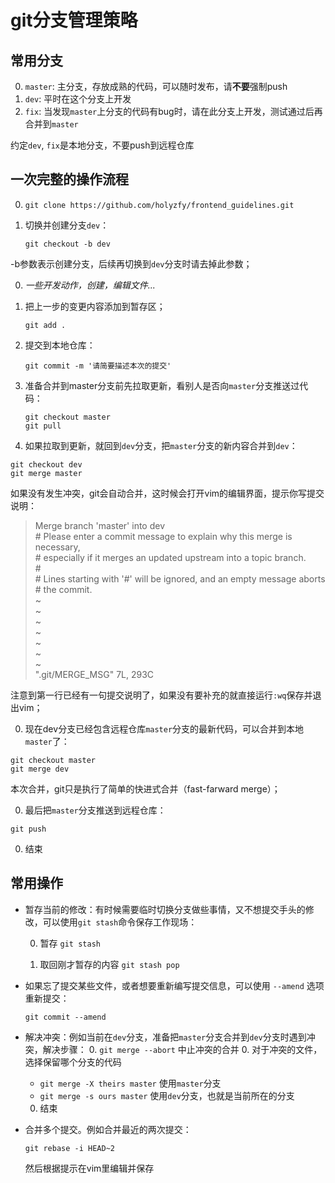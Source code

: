 # git分支管理策略

## 常用分支

0. `master`: 主分支，存放成熟的代码，可以随时发布，请**不要**强制push
0. `dev`: 平时在这个分支上开发
0. `fix`: 当发现`master`上分支的代码有bug时，请在此分支上开发，测试通过后再合并到`master`

约定`dev`, `fix`是本地分支，不要push到远程仓库

## 一次完整的操作流程

0. `git clone https://github.com/holyzfy/frontend_guidelines.git`
0. 切换并创建分支`dev`：
    
    `git checkout -b dev`
  
  -b参数表示创建分支，后续再切换到`dev`分支时请去掉此参数；  

0. *一些开发动作，创建，编辑文件...*
0. 把上一步的变更内容添加到暂存区；

    `git add .`

0. 提交到本地仓库：
    
    `git commit -m '请简要描述本次的提交'`
    
0. 准备合并到master分支前先拉取更新，看别人是否向`master`分支推送过代码：

    ```
    git checkout master
    git pull
    ```

0. 如果拉取到更新，就回到`dev`分支，把`master`分支的新内容合并到`dev`：

  ```
  git checkout dev
  git merge master
  ```
  
  如果没有发生冲突，git会自动合并，这时候会打开vim的编辑界面，提示你写提交说明：

  > Merge branch 'master' into dev  
  > \# Please enter a commit message to explain why this merge is necessary,  
  > \# especially if it merges an updated upstream into a topic branch.  
  > \#  
  > \# Lines starting with '#' will be ignored, and an empty message aborts  
  > \# the commit.  
  > ~  
  > ~  
  > ~  
  > ~  
  > ~  
  > ~  
  > ~  
  > ".git/MERGE_MSG" 7L, 293C  

  注意到第一行已经有一句提交说明了，如果没有要补充的就直接运行`:wq`保存并退出vim；

0. 现在dev分支已经包含远程仓库`master`分支的最新代码，可以合并到本地`master`了：

  ```
  git checkout master
  git merge dev
  ```
  本次合并，git只是执行了简单的快进式合并（fast-farward merge）；
  
0. 最后把`master`分支推送到远程仓库：

  `git push`

0. 结束

## 常用操作

- 暂存当前的修改：有时候需要临时切换分支做些事情，又不想提交手头的修改，可以使用`git stash`命令保存工作现场：

  0. 暂存 `git stash`

  0. 取回刚才暂存的内容 `git stash pop`

- 如果忘了提交某些文件，或者想要重新编写提交信息，可以使用 `--amend` 选项重新提交：

  ```
  git commit --amend
  ```

- 解决冲突：例如当前在`dev`分支，准备把`master`分支合并到`dev`分支时遇到冲突，解决步骤：
  0. `git merge --abort` 中止冲突的合并
  0. 对于冲突的文件，选择保留哪个分支的代码

    - `git merge -X theirs master` 使用`master`分支
    - `git merge -s ours master` 使用`dev`分支，也就是当前所在的分支
  
  0. 结束

- 合并多个提交。例如合并最近的两次提交：
  
  ```
  git rebase -i HEAD~2
  ```

  然后根据提示在vim里编辑并保存
